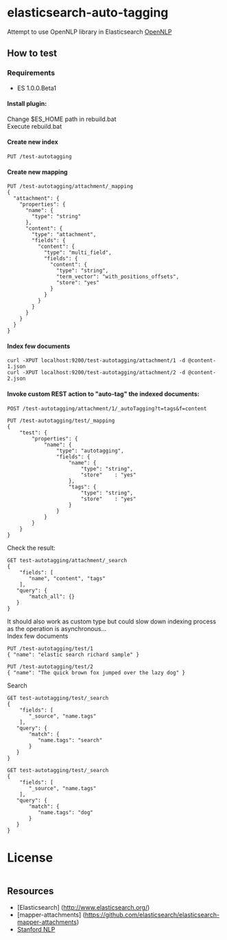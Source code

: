# elasticsearch-auto-tagging #

Attempt to use OpenNLP library in Elasticsearch
[OpenNLP](http://opennlp.apache.org/)

## How to test ##

### Requirements
- ES 1.0.0.Beta1

#### Install plugin:  
Change $ES_HOME path in rebuild.bat  
Execute rebuild.bat  

#### Create new index  
```PUT /test-autotagging```

#### Create new mapping
```
PUT /test-autotagging/attachment/_mapping
{
  "attachment": {
    "properties": {
      "name": {
        "type": "string"
      },
      "content": {
        "type": "attachment", 
        "fields": {
          "content": {
            "type": "multi_field",
            "fields": {
              "content": {
                "type": "string",
                "term_vector": "with_positions_offsets",
                "store": "yes"
              }
            }
          }
        }
      }
    }
  }
}

```  

#### Index few documents  
```
curl -XPUT localhost:9200/test-autotagging/attachment/1 -d @content-1.json
curl -XPUT localhost:9200/test-autotagging/attachment/2 -d @content-2.json
```

#### Invoke custom REST action to "auto-tag" the indexed documents:
```
POST /test-autotagging/attachment/1/_autoTagging?t=tags&f=content
```

```
PUT /test-autotagging/test/_mapping
{
    "test": {
        "properties": {
            "name": {
                "type": "autotagging", 
                "fields": {
                    "name": {
                        "type": "string",
                        "store"    : "yes"
                    },
                    "tags": {
                        "type": "string",
                        "store"    : "yes"
                    }
                }
            }
        }
    }
}
```

Check the result:
```
GET test-autotagging/attachment/_search
{
    "fields": [
       "name", "content", "tags"
    ], 
   "query": {
       "match_all": {}
   }
}

```   

It should also work as custom type but could slow down indexing process as the operation is asynchronous...  
Index few documents  
```
PUT /test-autotagging/test/1
{ "name": "elastic search richard sample" }
```

```
PUT /test-autotagging/test/2
{ "name": "The quick brown fox jumped over the lazy dog" }
```

Search  
```
GET test-autotagging/test/_search
{
    "fields": [
       "_source", "name.tags"
    ], 
   "query": {
       "match": {
          "name.tags": "search"
       }
   }
}
```

```
GET test-autotagging/test/_search
{
    "fields": [
       "_source", "name.tags"
    ], 
   "query": {
       "match": {
          "name.tags": "dog"
       }
   }
}
```

# License #
```
```

## Resources ##
* [Elasticsearch] (http://www.elasticsearch.org/)
* [mapper-attachments] (https://github.com/elasticsearch/elasticsearch-mapper-attachments)
* [Stanford NLP](http://nlp.stanford.edu/software/tagger.shtml)
